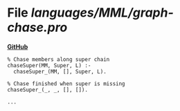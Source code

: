 # File _languages/MML/graph-chase.pro_
**[GitHub](https://github.com/softlang/yas/blob/master/languages/MML/graph-chase.pro)**
```
% Chase members along super chain
chaseSuper(MM, Super, L) :-
  chaseSuper_(MM, [], Super, L).

% Chase finished when super is missing
chaseSuper_(_, _, [], []).

...
```
